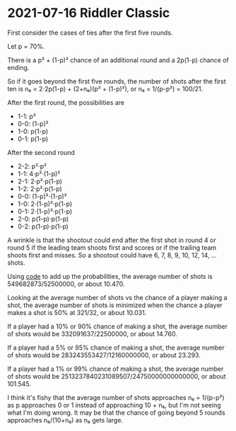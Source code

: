 2021-07-16 Riddler Classic
==========================
First consider the cases of ties after the first five rounds.

Let p = 70%.

There is a p² + (1-p)² chance of an additional round and a 2p(1-p) chance
of ending.

So if it goes beyond the first five rounds, the number of shots after the
first ten is n₆ = 2⋅2p(1-p) + (2+n₆)(p² + (1-p)²), or n₆ = 1/(p-p²) = 100/21.

After the first round, the possibilities are
* 1-1: p²
* 0-0: (1-p)²
* 1-0: p(1-p)
* 0-1: p(1-p)

After the second round
* 2-2: p²⋅p²
* 1-1: 4⋅p²⋅(1-p)²
* 2-1: 2⋅p²⋅p(1-p)
* 1-2: 2⋅p²⋅p(1-p)
* 0-0: (1-p)²⋅(1-p)²
* 1-0: 2⋅(1-p)²⋅p(1-p)
* 0-1: 2⋅(1-p)²⋅p(1-p)
* 2-0: p(1-p)⋅p(1-p)
* 0-2: p(1-p)⋅p(1-p)

A wrinkle is that the shootout could end after the first shot in round 4
or round 5 if the leading team shoots first and scores or if the trailing
team shoots first and misses.  So a shootout could have 6, 7, 8, 9, 10, 12,
14, ... shots.

Using [code](20210716c.hs) to add up the probabilities, the average number
of shots is 549682873/52500000, or about 10.470.

Looking at the average number of shots vs the chance of a player making a
shot, the average number of shots is minimized when the chance a player makes
a shot is 50% at 321/32, or about 10.031.

If a player had a 10% or 90% chance of making a shot, the average number of
shots would be 332091637/22500000, or about 14.760.

If a player had a 5% or 95% chance of making a shot, the average number of
shots would be 283243553427/12160000000, or about 23.293.

If a player had a 1% or 99% chance of making a shot, the average number of
shots would be 2513237840231089507/24750000000000000, or about 101.545.

I think it's fishy that the average number of shots approaches
n₆ = 1/(p-p²) as p approaches 0 or 1 instead of approaching 10 + n₆,
but I'm not seeing what I'm doing wrong.  It may be that the chance of
going beyond 5 rounds approaches n₆/(10+n₆) as n₆ gets large.
